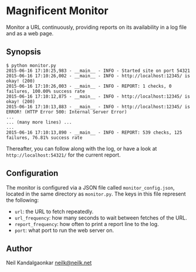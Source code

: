 # Magnificent Monitor

Monitor a URL continuously, providing reports on its availability in a log file and as a web page.

## Synopsis

    $ python monitor.py
    2015-06-16 17:10:25,983 - __main__ - INFO - Started site on port 54321
    2015-06-16 17:10:26,002 - __main__ - INFO - http://localhost:12345/ is okay! (200)
    2015-06-16 17:10:26,003 - __main__ - INFO - REPORT: 1 checks, 0 failures, 100.00% success rate
    2015-06-16 17:10:12,875 - __main__ - INFO - http://localhost:12345/ is okay! (200)
    2015-06-16 17:10:13,883 - __main__ - INFO - http://localhost:12345/ is ERROR! (HTTP Error 500: Internal Server Error)
    ...
    ... (many more lines) ...
    ...
    2015-06-16 17:10:13,890 - __main__ - INFO - REPORT: 539 checks, 125 failures, 76.81% success rate
      
Thereafter, you can follow along with the log, or have a look at `http://localhost:54321/` for the current
report.

## Configuration

The monitor is configured via a JSON file called `monitor_config.json`, located in the same 
directory as `monitor.py`. The keys in this file represent the following:

* `url`: the URL to fetch repeatedly.
* `url_frequency`: how many seconds to wait between fetches of the URL.
* `report_frequency`: how often to print a report line to the log.
* `port`: what port to run the web server on.

## Author

Neil Kandalgaonkar <neilk@neilk.net>
